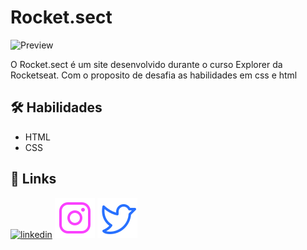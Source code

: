# Rocket.sect

![Preview](https://i.imgur.com/wZ4oTc6.png)

O Rocket.sect é um site desenvolvido durante o curso Explorer da Rocketseat. Com o proposito de desafia as habilidades em css e html


## 🛠 Habilidades

- HTML
- CSS


## 🔗 Links
[![linkedin](https://img.shields.io/badge/linkedin-0A66C2?style=for-the-badge&logo=linkedin&logoColor=white)](https://www.linkedin.com/in/dyonathas-matos-teles-b75b4324a/)
[![twitter](https://github.com/DyonathasTeles/GitFav/raw/master/images/instagram.svg)](https://www.instagram.com/dyoninhas_77/)
[![twitter](https://github.com/DyonathasTeles/GitFav/raw/master/images/twitter.svg)](https://twitter.com/Dyonathas_Teles)


